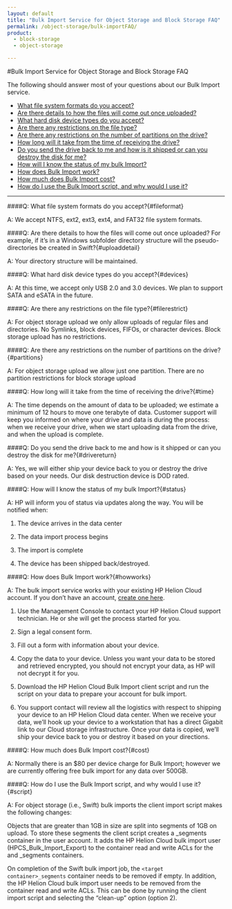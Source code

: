 ```yaml
---
layout: default
title: "Bulk Import Service for Object Storage and Block Storage FAQ"
permalink: /object-storage/bulk-importFAQ/
product:
  - block-storage
  - object-storage

---
```

#Bulk Import Service for Object Storage and Block Storage FAQ

The following should answer most of your questions about our Bulk Import service.

- [What file system formats do you accept?](#fileformat)
- [Are there details to how the files will come out once uploaded?](#uploaddetail)
- [What hard disk device types do you accept?](#devices)
- [Are there any restrictions on the file type?](#filerestrict)
- [Are there any restrictions on the number of partitions on the drive?](#partitions)
- [How long will it take from the time of receiving the drive?](#time)
- [Do you send the drive back to me and how is it shipped or can you destroy the disk for me?](#drivereturn)
- [How will I know the status of my bulk Import?](#status)
- [How does Bulk Import work?](#howworks)
- [How much does Bulk Import cost?](#cost)
- [How do I use the Bulk Import script, and why would I use it?](#script)

_____________

####Q:	What file system formats do you accept?{#fileformat}

A: 	We accept NTFS, ext2, ext3, ext4, and FAT32 file system formats.

####Q:	Are there details to how the files will come out once uploaded? For example, if it’s in a Windows subfolder directory structure will the pseudo-directories be created in Swift?{#uploaddetail}

A:	Your directory structure will be maintained.

####Q:	What hard disk device types do you accept?{#devices}

A:	At this time, we accept only USB 2.0 and 3.0 devices. We plan to support SATA and eSATA in the future.

####Q:	Are there any restrictions on the file type?{#filerestrict}

A:	For object storage upload we only allow uploads of regular files and directories. No Symlinks, block devices, FIFOs, or character devices. 
	Block storage upload has no restrictions.

####Q:	Are there any restrictions on the number of partitions on the drive?{#partitions}

A:	For object storage upload we allow just one partition. There are no partition restrictions for block storage upload

####Q:	How long will it take from the time of receiving the drive?{#time}

A:	The time depends on the amount of data to be uploaded; we estimate a minimum of 12 hours to move one terabyte of data. Customer support will keep you informed on where your drive and data is during the process:  when we receive your drive, when we start uploading data from the drive, and when the upload is complete.

####Q:	Do you send the drive back to me and how is it shipped or can you destroy the disk for me?{#drivereturn}

A:	Yes, we will either ship your device back to you or destroy the drive based on your needs. Our disk destruction device is DOD rated. 

####Q:	How will I know the status of my bulk Import?{#status}

A:	HP will inform you of status via updates along the way. You will be notified when:

1.	The device arrives in the data center

2.	The data import process begins

3.	The import is complete

4.	The device has been shipped back/destroyed.


####Q:	How does Bulk Import work?{#howworks}

A:	The bulk import service works with your existing HP Helion Cloud account. If you don’t have an account, [create one here](http://www.hpcloud.com/free-trial).
1.	Use the Management Console to contact your HP Helion Cloud support technician. He or she will get the process started for you. 

2.	Sign a legal consent form.

3.	Fill out a form with information about your device.

4.	Copy the data to your device. Unless you want your data to be stored and retrieved encrypted, you should not encrypt your data, as HP will not decrypt it for you.

5.	Download the HP Helion Cloud Bulk Import client script and run the script on your data to prepare your account for bulk import.

6.	You support contact will review all the logistics with respect to shipping your device to an HP Helion Cloud data center. When we receive your data, we’ll hook up your device to a workstation that has a direct Gigabit link to our Cloud storage infrastructure. Once your data is copied, we’ll ship your device back to you or destroy it based on your directions.

####Q:	How much does Bulk Import cost?{#cost}

A:	Normally there is an $80 per device charge for Bulk Import; however we are currently offering free bulk import for any data over 500GB.

####Q:	How do I use the Bulk Import script, and why would I use it?{#script}

A:	For object storage (i.e., Swift) bulk imports the client import script makes the following changes:

Objects that are greater than 1GB in size are split into segments of 1GB on upload.  To store these segments the client script creates a <target container>_segments container in the user account.
It adds the HP Helion Cloud bulk import user (HPCS_Bulk_Import_Export) to the container read and write ACLs for the <target container> and <target container>_segments containers.

On completion of the Swift bulk import job, the `<target container>_segments` container needs to be removed if empty.  In addition, the HP Helion Cloud bulk import user needs to be removed from the container read and write ACLs.  This can be done by running the client import script and selecting the “clean-up” option (option 2).




